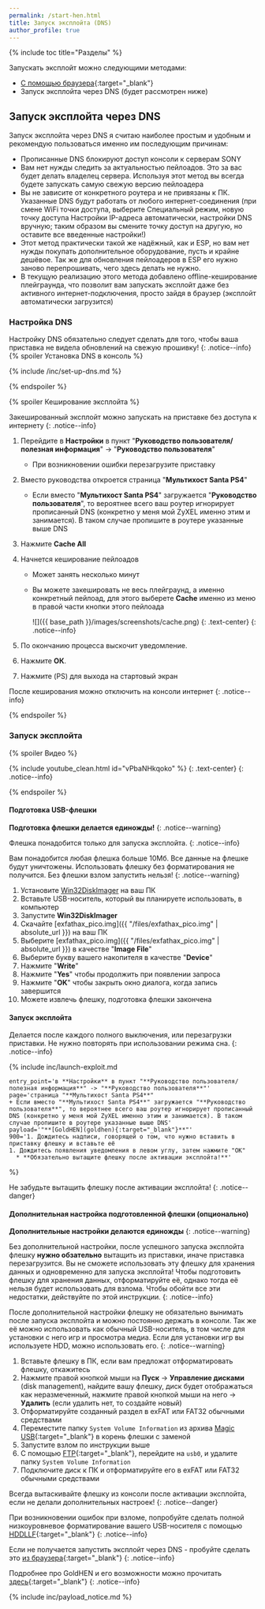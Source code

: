 ```yaml
---
permalink: /start-hen.html
title: Запуск эксплойта (DNS)
author_profile: true
---
```

{% include toc title="Разделы" %}

Запускать эксплойт можно следующими методами: 
* [С помощью браузера](start-hen-browser){:target="_blank"}
* Запуск эксплойта через DNS (будет рассмотрен ниже)

## Запуск эксплойта через DNS 	

Запуск эксплойта через DNS я считаю наиболее простым и удобным и рекомендую пользоваться именно им последующим причинам:
* Прописанные DNS блокируют доступ консоли к серверам SONY
* Вам нет нужды следить за актуальностью пейлоадов. Это за вас будет делать владелец сервера. Используя этот метод вы всегда будете запускать самую свежую версию пейлоадера
* Вы не зависите от конкретного роутера и не привязаны к ПК. Указанные DNS будут работать от любого интернет-соединения (при смене WiFi точки доступа, выберите Специальный режим, новую точку доступа Настройки IP-адреса автоматически, настройки DNS вручную; таким образом вы смените точку доступ на другую, но оставите все введенные настройки!)
* Этот метод практически такой же надёжный, как и ESP, но вам нет нужды покупать дополнительное оборудование, пусть и крайне дешёвое. Так же для обновления пейлоадеров в ESP его нужно заново перепрошивать, чего здесь делать не нужно. 
* В текущую реализацию этого метода добавлено offline-кеширование плейграунда, что позволит вам запускать эксплойт даже без активного интернет-подключения, просто зайдя в браузер (эксплойт автоматически загрузится)

### Настройка DNS

Настройку DNS обязательно следует сделать для того, чтобы ваша приставка не видела обновлений на свежую прошивку!
{: .notice--info}
{% spoiler Установка DNS в консоль %}

{% include /inc/set-up-dns.md %}

{% endspoiler %}

{% spoiler Кеширование эксплойта %}

Закешированный эксплойт можно запускать на приставке без доступа к интернету
{: .notice--info}

1. Перейдите в **Настройки** в пункт "**Руководство пользователя/полезная информация**" -> "**Руководство пользователя**"
	+ При возникновении ошибки перезагрузите приставку
1. Вместо руководства откроется страница "**Мультихост Santa PS4**" 
    + Если вместо "**Мультихост Santa PS4**" загружается "**Руководство пользователя**", то вероятнее всего ваш роутер игнорирует прописанный DNS (конкретно у меня мой ZyXEL именно этим и занимается). В таком случае пропишите в роутере указанные выше DNS
1. Нажмите **Cache All**
1. Начнется кеширование пейлоадов
	* Может занять несколько минут
	* Вы можете закешировать не весь плейграунд, а именно конкретный пейлоад, для этого выберете **Cache** именно из меню в правой части кнопки этого пейлоада 
	
		![]({{ base_path }}/images/screenshots/cache.png) 
		{: .text-center}
		{: .notice--info}

1. По окончанию процесса выскочит уведомление.
1. Нажмите **ОК**.
1. Нажмите (PS) для выхода на стартовый экран

После кеширования можно отключить на консоли интернет 
{: .notice--info}

{% endspoiler %}

### Запуск эксплойта

{% spoiler Видео %}

{% include youtube_clean.html id="vPbaNHkqoko" %}
{: .text-center}
{: .notice--info}

{% endspoiler %}

#### Подготовка USB-флешки
**Подготовка флешки делается единожды!**
{: .notice--warning}

Флешка понадобится только для запуска эксплойта.
{: .notice--info}

Вам понадобится любая флешка больше 10Мб. Все данные на флешке будут уничтожены. Использовать флешку без форматирования не получится. Без флешки взлом запустить нельзя!
{: .notice--warning}

1. Установите [Win32DiskImager](https://sourceforge.net/projects/win32diskimager/) на ваш ПК
1. Вставьте USB-носитель, который вы планируете использовать, в компьютер
1. Запустите **Win32DiskImager**
1. Скачайте [exfathax_pico.img]({{ "/files/exfathax_pico.img" | absolute_url }}) на ваш ПК
1. Выберите [exfathax_pico.img]({{ "/files/exfathax_pico.img" | absolute_url }}) в качестве "**Image File**"
1. Выберите букву вашего накопителя в качестве "**Device**"
1. Нажмите "**Write**"
1. Нажмите "**Yes**" чтобы продолжить при появлении запроса
1. Нажмите "**OK**" чтобы закрыть окно диалога, когда запись завершится
1. Можете извлечь флешку, подготовка флешки закончена

#### Запуск эксплойта

Делается после каждого полного выключения, или перезагрузки приставки. Не нужно повторять при использовании режима сна. 
{: .notice--info}

{% include inc/launch-exploit.md 

	entry_point='в **Настройки** в пункт "**Руководство пользователя/полезная информация**" -> "**Руководство пользователя**"'
	page='страница "**Мультихост Santa PS4**"
    + Если вместо "**Мультихост Santa PS4**" загружается "**Руководство пользователя**", то вероятнее всего ваш роутер игнорирует прописанный DNS (конкретно у меня мой ZyXEL именно этим и занимается). В таком случае пропишите в роутере указанные выше DNS'
	payload='"**[GoldHEN](goldhen){:target="_blank"}**"'
	900='1. Дождитесь надписи, говорящей о том, что нужно вставить в приставку флешку и вставьте её
	1. Дождитесь появления уведомления в левом углу, затем нажмите "OK"
	  * **Обязательно вытащите флешку после активации эксплойта!**'

%}

Не забудьте вытащить флешку после активации эксплойта!
{: .notice--danger}

#### Дополнительная настройка подготовленной флешки (опционально)

**Дополнительные настройки делаются единожды**
{: .notice--warning}

Без дополнительной настройки, после успешного запуска эксплойта флешку **нужно обзательно** вытащить из приставки, иначе приставка перезагрузится. Вы не сможете использовать эту флешку для хранения данных и одновременно для запуска эксплойта! Чтобы подготовить флешку для хранения данных, отформатируйте её, однако тогда её нельзя будет использовать для взлома. Чтобы обойти все эти недостатки, действуйте по этой инструкции.
{: .notice--info}

После дополнительной настройки флешку не обязательно вынимать после запуска эксплойта и можно постоянно держать в консоли. Так же её можно использовать как обычный USB-носитель, в том числе для установки с него игр и просмотра медиа. Если для установки игр вы используете HDD, можно использовать его.
{: .notice--warning}

1. Вставьте флешку в ПК, если вам предложат отформатировать флешку, откажитесь
1. Нажмите правой кнопкой мыши на **Пуск** -> **Управление дисками** (disk management), найдите вашу флешку, диск будет отображаться как неразмеченный, нажмите правой кнопкой мыши на него -> **Удалить** (если удалить нет, то создайте новый)
1. Отформатируйте созданный раздел в exFAT или FAT32 обычными средствами
1. Переместите папку `System Volume Information` из архива [Magic USB](/files/Magic_USB.rar){:target="_blank"} в корень флешки с заменой
1. Запустите взлом по инструкции выше
1. С помощью [FTP](ftp){:target="_blank"}, перейдите на `usb0`, и удалите папку `System Volume Information`
1. Подключите диск к ПК и отформатируйте его в exFAT или FAT32 обычными средствами

Всегда вытаскивайте флешку из консоли после активации эксплойта, если не делали дополнительных настроек! 
{: .notice--danger}

При возникновении ошибок при взломе, попробуйте сделать полной низкоуровневое форматирование вашего USB-носителя с помощью [HDDLLF](https://hddguru.com/software/HDD-LLF-Low-Level-Format-Tool/HDDLLF.4.40.exe){:target="_blank"}
{: .notice--info}

Если не получается запустить эксплойт через DNS - пробуйте сделать это [из браузера](start-hen-browser){:target="_blank"}
{: .notice--info}

Подробнее про GoldHEN и его возможности можно прочитать [здесь](goldhen){:target="_blank"}
{: .notice--info}

{% include inc/payload_notice.md %}